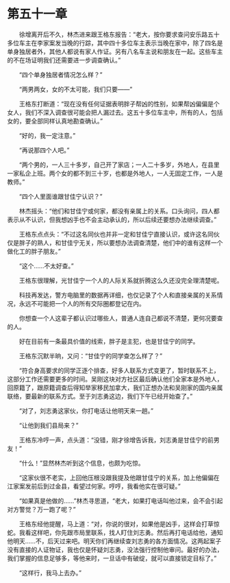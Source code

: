 #	第五十一章

　　徐增离开后不久，林杰进来跟王格东报告：“老大，按你要求查问安乐路五十多位车主在李家案发当晚的行踪，其中四十多位车主表示当晚在家中，除了四名是单身独居者外，其他人都说有家人作证。另有八名车主说和朋友在一起。这些车主的不在场证明我们还需要进一步调查确认。”

　　“四个单身独居者情况怎么样？”

　　“两男两女，女的不太可能，我们只要——”

　　王格东打断道：“现在没有任何证据表明胖子帮凶的性别，如果帮凶偏偏是个女人，我们不深入调查很可能会把人漏过去。这五十多位车主中，所有的人，包括女的，要全部同样认真地勘查确认。”

　　“好的，我一定注意。”

　　“再说那四个人吧。”

　　“两个男的，一人三十多岁，自己开了家店；一人二十多岁，外地人，在县里一家私企上班。两个女的都不到三十岁，也都是外地人，一人无固定工作，一人是教师。”

　　“四个人里面谁跟甘佳宁认识？”

　　林杰摇头：“他们和甘佳宁或何家，都没有亲属上的关系。口头询问，四人都表示从不认识，但我想凶手也不会主动承认的，所以后续还要想办法继续调查。”

　　王格东点点头：“不过这名同伙也并非一定和甘佳宁直接认识，或许这名同伙仅是胖子的熟人，和甘佳宁无关，所以要想办法调查清楚，他们中的谁有这样一个做化工的胖子朋友。”

　　“这个……不太好查。”

　　王格东很理解，光甘佳宁一个人的人际关系就折腾这么久还没完全理清楚呢。

　　科技再发达，警方电脑里的数据再详细，也仅记录了个人和直接亲属的关系情况，永远不可能把一个人的所有交际圈都登记在内。

　　你想查一个人这辈子都认识过哪些人，普通人连自己都说不清楚，更何况要查的人。

　　好在目前有一条最具价值的线索，胖子是主犯，也是甘佳宁的同学。

　　王格东沉默半晌，又问：“甘佳宁的同学查怎么样了？”

　　“符合身高要求的同学正逐个排查，好多人联系方式变更了，暂时联系不上，这部分工作还需要更多的时间。吴刚这块对方社区最后确认他们全家本是外地人，回原籍了，跟原籍调查后得知举家移民加拿大，我们正想办法和吴刚家的国内亲属联络，要最新的联系方式。至于刘志勇这边，我们下午已经开始查了。”

　　“对了，刘志勇这家伙，你打电话让他明天来一趟。”

　　“让他到我们县局来？”

　　王格东冷哼一声，点头道：“没错，刚才徐增告诉我，刘志勇是甘佳宁的前男友！”

　　“什么！”显然林杰听到这个信息，也颇为吃惊。

　　“这家伙很不老实，上回他压根没跟我提及他跟甘佳宁的关系，加上他偏偏在江家案发前后到过金县，看望过何家。哼哼，我看他实在很可疑。”

　　“如果真是他做的……”林杰寻思道，“老大，如果打电话叫他过来，会不会引起对方警觉？万一跑了呢？”

　　王格东经他提醒，马上道：“对，你说的很对，如果他是凶手，这样会打草惊蛇。我看这样吧，你先跟市局里联系，找人盯住刘志勇。然后再打电话给他，通知他明天……不，后天过来吧。明天你们再继续查刘志勇的各方面情况。这两起案子没有直接的人证物证，我也仅是怀疑刘志勇，没法强行控制他审问。最好的办法，我们掌握的信息足够多，等他来时，一旦话中有破绽，就可以直接锁定目标了。”

　　“这样行，我马上去办。”